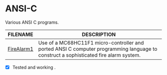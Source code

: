 # ANSI-C
Various ANSI C programs.

| FILENAME       | DESCRIPTION |
|----------------|-------------|
| [FireAlarm1](https://github.com/BroadbentT/Project-FireAlarm1) | Use of a MC68HC11F1 micro-controller and ported ANSI C computer programming language to construct a sophisticated fire alarm system. |
- [X] Tested and working .

